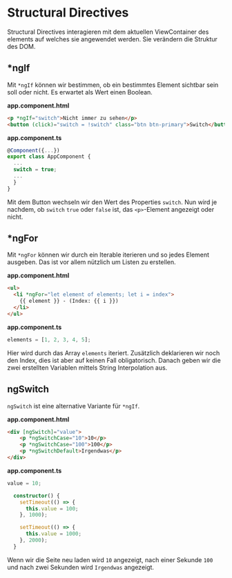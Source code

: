 # Structural Directives

Structural Directives interagieren mit dem aktuellen ViewContainer des elements auf welches sie angewendet werden. Sie verändern die Struktur des DOM.

## \*ngIf

Mit `*ngIf` können wir bestimmen, ob ein bestimmtes Element sichtbar sein soll oder nicht. Es erwartet als Wert einen Boolean.

<path>**app.component.html**</path>

```HTML
<p *ngIf="switch">Nicht immer zu sehen</p>
<button (click)="switch = !switch" class="btn btn-primary">Switch</button>
```

<path>**app.component.ts**</path>

```Typescript
@Component({...})
export class AppComponent {
  ...
  switch = true;
  ...
  }
}

```

Mit dem Button wechseln wir den Wert des Properties `switch`. Nun wird je nachdem, ob `switch` `true` oder `false` ist, das `<p>`-Element angezeigt oder nicht.

## \*ngFor

Mit `*ngFor` können wir durch ein Iterable iterieren und so jedes Element ausgeben. Das ist vor allem nützlich um Listen zu erstellen.

<path>**app.component.html**</path>

```HTML
<ul>
  <li *ngFor="let element of elements; let i = index">
    {{ element }} - (Index: {{ i }})
  </li>
</ul>
```

<path>**app.component.ts**</path>

```Typescript
elements = [1, 2, 3, 4, 5];
```

Hier wird durch das Array `elements` iteriert. Zusätzlich deklarieren wir noch den Index, dies ist aber auf keinen Fall obligatorisch. Danach geben wir die zwei erstellten Variablen mittels String Interpolation aus.

## ngSwitch

`ngSwitch` ist eine alternative Variante für `*ngIf`.

<path>**app.component.html**</path>

```HTML
<div [ngSwitch]="value">
    <p *ngSwitchCase="10">10</p>
    <p *ngSwitchCase="100">100</p>
    <p *ngSwitchDefault>Irgendwas</p>
</div>
```

<path>**app.component.ts**</path>

```Typescript
value = 10;

  constructor() {
    setTimeout(() => {
      this.value = 100;
    }, 1000);

    setTimeout(() => {
      this.value = 1000;
    }, 2000);
  }
```

Wenn wir die Seite neu laden wird `10` angezeigt, nach einer Sekunde `100` und nach zwei Sekunden wird `Irgendwas` angezeigt.
